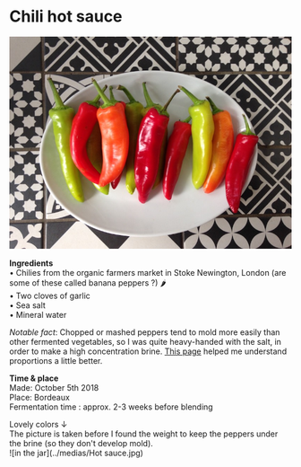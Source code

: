 # Chili hot sauce

![peppers](../medias/Chilies.jpg)

**Ingredients**  
• Chilies from the organic farmers market in Stoke Newington, London (are some of these called banana peppers ?) 🌶   
• Two cloves of garlic  
• Sea salt  
• Mineral water  

_Notable fact_: Chopped or mashed peppers tend to mold more easily than other fermented vegetables, so I was quite heavy-handed with the salt, in order to make a high concentration brine. [This page](https://www.familyfoodgarden.com/preserve-hot-banana-peppers/) helped me understand proportions a little better.

**Time & place**  
Made: October 5th 2018  
Place: Bordeaux  
Fermentation time : approx. 2-3 weeks before blending

Lovely colors ↓  
The picture is taken before I found the weight to keep the peppers under the brine (so they don't develop mold).   
![in the jar](../medias/Hot sauce.jpg)
